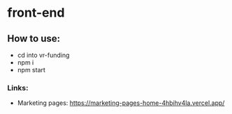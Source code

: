 # front-end

## How to use:

- cd into vr-funding
- npm i
- npm start

### Links:

- Marketing pages: https://marketing-pages-home-4hbihv4la.vercel.app/
